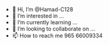 - 👋 Hi, I’m @Hamad-C128
- 👀 I’m interested in ...
- 🌱 I’m currently learning ...
- 💞️ I’m looking to collaborate on ...
- 📫 How to reach me 965 66009334

<!---
Hamad-C128/Hamad-C128 is a ✨ special ✨ repository because its `README.md` (this file) appears on your GitHub profile.
You can click the Preview link to take a look at your changes.
--->
